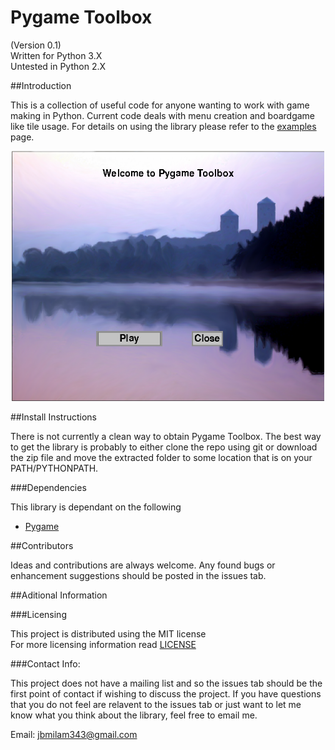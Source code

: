 # Pygame Toolbox

(Version 0.1)  
Written for Python 3.X  
Untested in Python 2.X

##Introduction

This is a collection of useful code for anyone wanting to work with game making
in Python. Current code deals with menu creation and boardgame like tile usage.
For details on using the library please refer to the [examples](/examples)
page.

<p align="center"><img src="./welcome_image.PNG" alt="Pygame Toolbox Image" title="Pygame Toolbox Image" height="400" width="500" /></p>


##Install Instructions

There is not currently a clean way to obtain Pygame Toolbox. The best way to
get the library is probably to either clone the repo using git or download the
zip file and move the extracted folder to some location that is on your
PATH/PYTHONPATH.

###Dependencies

This library is dependant on the following

* [Pygame](http://www.pygame.org/download.shtml)

##Contributors

Ideas and contributions are always welcome. Any found bugs or enhancement
suggestions should be posted in the issues tab. 

##Aditional Information

###Licensing

This project is distributed using the MIT license  
For more licensing information read [LICENSE](./LICENSE)  

###Contact Info:

This project does not have a mailing list and so the issues tab should be the
first point of contact if wishing to discuss the project. If you have questions
that you do not feel are relavent to the issues tab or just want to let me know
what you think about the library, feel free to email me.
  
Email: <a href="mailto:jmilam343@gmail.com">jbmilam343@gmail.com</a>
